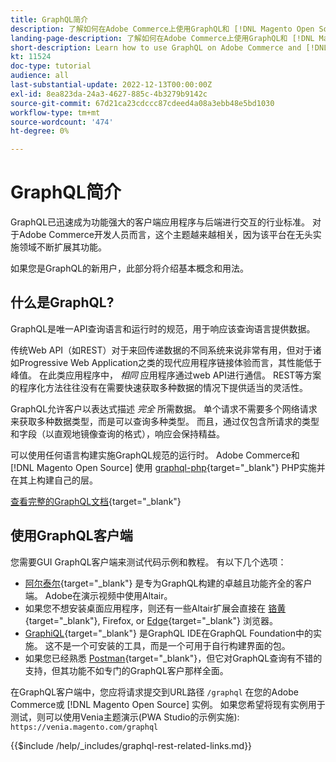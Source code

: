 ```yaml
---
title: GraphQL简介
description: 了解如何在Adobe Commerce上使用GraphQL和 [!DNL Magento Open Source]. 对Adobe Commerce和 [!DNL Magento Open Source].
landing-page-description: 了解如何在Adobe Commerce上使用GraphQL和 [!DNL Magento Open Source]. 对Adobe Commerce和 [!DNL Magento Open Source].
short-description: Learn how to use GraphQL on Adobe Commerce and [!DNL Magento Open Source]. Use GraphQL GET and POST calls for Adobe Commerce and [!DNL Magento Open Source].
kt: 11524
doc-type: tutorial
audience: all
last-substantial-update: 2022-12-13T00:00:00Z
exl-id: 8ea823da-24a3-4627-885c-4b3279b9142c
source-git-commit: 67d21ca23cdccc87cdeed4a08a3ebb48e5bd1030
workflow-type: tm+mt
source-wordcount: '474'
ht-degree: 0%

---
```


# GraphQL简介

GraphQL已迅速成为功能强大的客户端应用程序与后端进行交互的行业标准。 对于Adobe Commerce开发人员而言，这个主题越来越相关，因为该平台在无头实施领域不断扩展其功能。

如果您是GraphQL的新用户，此部分将介绍基本概念和用法。

## 什么是GraphQL?

GraphQL是唯一API查询语言和运行时的规范，用于响应该查询语言提供数据。

传统Web API（如REST）对于来回传递数据的不同系统来说非常有用，但对于诸如Progressive Web Application之类的现代应用程序链接体验而言，其性能低于峰值。 在此类应用程序中， _相同_ 应用程序通过web API进行通信。 REST等方案的程序化方法往往没有在需要快速获取多种数据的情况下提供适当的灵活性。

GraphQL允许客户以表达式描述 _完全_ 所需数据。 单个请求不需要多个网络请求来获取多种数据类型，而是可以查询多种类型。 而且，通过仅包含所请求的类型和字段（以直观地镜像查询的格式），响应会保持精益。

可以使用任何语言构建实施GraphQL规范的运行时。 Adobe Commerce和 [!DNL Magento Open Source] 使用
[graphql-php](https://webonyx.github.io/graphql-php/){target="_blank"} PHP实施并在其上构建自己的层。

[查看完整的GraphQL文档](https://graphql.org/learn){target="_blank"}

## 使用GraphQL客户端

您需要GUI GraphQL客户端来测试代码示例和教程。 有以下几个选项：

* [阿尔泰尔](https://altairgraphql.dev/){target="_blank"} 是专为GraphQL构建的卓越且功能齐全的客户端。 Adobe在演示视频中使用Altair。
* 如果您不想安装桌面应用程序，则还有一些Altair扩展会直接在
   [铬黄](https://chrome.google.com/webstore/detail/altair-graphql-client/flnheeellpciglgpaodhkhmapeljopja){target="_blank"}, Firefox, or [Edge](https://microsoftedge.microsoft.com/addons/detail/altair-graphql-client/kpggioiimijgcalmnfnalgglgooonopa){target="_blank"} 浏览器。
* [GraphiQL](https://github.com/graphql/graphiql/tree/main/packages/graphiql){target="_blank"} 是GraphQL IDE在GraphQL Foundation中的实施。 这不是一个可安装的工具，而是一个可用于自行构建界面的包。
* 如果您已经熟悉 [Postman](https://www.postman.com/){target="_blank"}，但它对GraphQL查询有不错的支持，但其功能不如专门的GraphQL客户那样全面。

在GraphQL客户端中，您应将请求提交到URL路径 `/graphql` 在您的Adobe Commerce或 [!DNL Magento Open Source] 实例。 如果您希望将现有实例用于测试，则可以使用Venia主题演示(PWA Studio的示例实施): `https://venia.magento.com/graphql`

{{$include /help/_includes/graphql-rest-related-links.md}}
